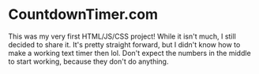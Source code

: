 # CountdownTimer.com
This was my very first HTML/JS/CSS project! While it isn't much, I still decided to share it.
It's pretty straight forward, but I didn't know how to make a working text timer then lol. Don't expect the numbers in the middle to start working, because they don't do anything.
